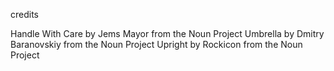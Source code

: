 credits

Handle With Care by Jems Mayor from the Noun Project
Umbrella by Dmitry Baranovskiy from the Noun Project
Upright by Rockicon from the Noun Project